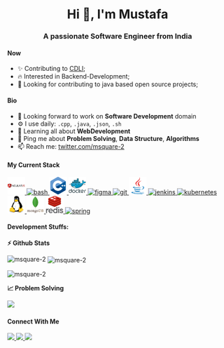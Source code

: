 <h1 align="center">Hi 👋, I'm Mustafa</h1>
<h3 align="center">A passionate Software Engineer from India</h3>

#### Now

- ✨ Contributing to [CDLI](https://github.com/cdli-gh);
- :fire: Interested in Backend-Development;
- :calendar: Looking for contributing to java based open source projects;

#### Bio

- 🏢 Looking forward to work on **Software Development** domain
- ⚙️ I use daily: `.cpp`, `.java`, `.json`, `.sh`
- 🌱 Learning all about **WebDevelopment**
- 💬 Ping me about **Problem Solving**, **Data Structure**, **Algorithms**
- 📫 Reach me: [twitter.com/msquare-2](https://twitter.com/msquare-2)
<!--- - 📝 Checkout my [Resume](files/resume.pdf). --->

#### My Current Stack

<p align="left"> <a href="https://angular.io" target="_blank" rel="noreferrer"> <img src="https://raw.githubusercontent.com/devicons/devicon/master/icons/angularjs/angularjs-original-wordmark.svg" alt="angularjs" width="40" height="40"/> </a> <a href="https://www.gnu.org/software/bash/" target="_blank" rel="noreferrer"> <img src="https://www.vectorlogo.zone/logos/gnu_bash/gnu_bash-icon.svg" alt="bash" width="40" height="40"/> </a> <a href="https://www.w3schools.com/cpp/" target="_blank" rel="noreferrer"> <img src="https://raw.githubusercontent.com/devicons/devicon/master/icons/cplusplus/cplusplus-original.svg" alt="cplusplus" width="40" height="40"/> </a> <a href="https://www.docker.com/" target="_blank" rel="noreferrer"> <img src="https://raw.githubusercontent.com/devicons/devicon/master/icons/docker/docker-original-wordmark.svg" alt="docker" width="40" height="40"/> </a> <a href="https://www.figma.com/" target="_blank" rel="noreferrer"> <img src="https://www.vectorlogo.zone/logos/figma/figma-icon.svg" alt="figma" width="40" height="40"/> </a> <a href="https://git-scm.com/" target="_blank" rel="noreferrer"> <img src="https://www.vectorlogo.zone/logos/git-scm/git-scm-icon.svg" alt="git" width="40" height="40"/> </a> <a href="https://www.java.com" target="_blank" rel="noreferrer"> <img src="https://raw.githubusercontent.com/devicons/devicon/master/icons/java/java-original.svg" alt="java" width="40" height="40"/> </a> <a href="https://www.jenkins.io" target="_blank" rel="noreferrer"> <img src="https://www.vectorlogo.zone/logos/jenkins/jenkins-icon.svg" alt="jenkins" width="40" height="40"/> </a> <a href="https://kubernetes.io" target="_blank" rel="noreferrer"> <img src="https://www.vectorlogo.zone/logos/kubernetes/kubernetes-icon.svg" alt="kubernetes" width="40" height="40"/> </a> <a href="https://www.linux.org/" target="_blank" rel="noreferrer"> <img src="https://raw.githubusercontent.com/devicons/devicon/master/icons/linux/linux-original.svg" alt="linux" width="40" height="40"/> </a> <a href="https://www.mongodb.com/" target="_blank" rel="noreferrer"> <img src="https://raw.githubusercontent.com/devicons/devicon/master/icons/mongodb/mongodb-original-wordmark.svg" alt="mongodb" width="40" height="40"/> </a> <a href="https://redis.io" target="_blank" rel="noreferrer"> <img src="https://raw.githubusercontent.com/devicons/devicon/master/icons/redis/redis-original-wordmark.svg" alt="redis" width="40" height="40"/> </a> <a href="https://spring.io/" target="_blank" rel="noreferrer"> <img src="https://www.vectorlogo.zone/logos/springio/springio-icon.svg" alt="spring" width="40" height="40"/> </a> </p>


#### Development Stuffs:

<b>⚡ Github Stats</b>
<p><img align="left" src="https://github-readme-stats.vercel.app/api/top-langs?username=msquare-2&show_icons=true&locale=en&layout=compact" alt="msquare-2" /></p>

<p>&nbsp;<img align="center" src="https://github-readme-stats.vercel.app/api?username=msquare-2&show_icons=true&locale=en" alt="msquare-2" /></p>

<p><img align="center" src="https://github-readme-streak-stats.herokuapp.com/?user=msquare-2&" alt="msquare-2" /></p>

<b>&#128200; Problem Solving</b>
<p float="left">
<img height="273em" src="https://leetcard.jacoblin.cool/msquare-2?theme=light&font=Karma&ext=contest" />
</p>

#### Connect With Me

<p left="center">
<a href="https://twitter.com/sudiptob2">
  <img src="https://img.shields.io/badge/twitter-%231DA1F2.svg?&style=for-the-badge&logo=twitter&logoColor=white" height=25>
</a> 
<a href="https://www.linkedin.com/in/sudiptob2/">
  <img src="https://img.shields.io/badge/linkedin-%230077B5.svg?&style=for-the-badge&logo=linkedin&logoColor=white" height=25>
</a>
<a href="mailto:m4mustafa110@gmail.com">
  <img src="https://img.shields.io/badge/Gmail-D14836?style=for-the-badge&logo=gmail&logoColor=white" height=25>
</a>
</p>